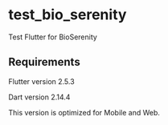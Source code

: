 # test_bio_serenity

Test Flutter for BioSerenity

## Requirements

Flutter version 2.5.3

Dart version 2.14.4

This version is optimized for Mobile and Web.